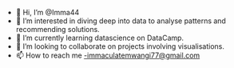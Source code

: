 - 👋 Hi, I’m @Imma44
- 👀 I’m interested in diving deep into data to analyse patterns and recommending solutions.
- 🌱 I’m currently learning datascience on DataCamp.
- 💞️ I’m looking to collaborate on projects involving visualisations.
- 📫 How to reach me -immaculatemwangi77@gmail.com

<!---
Imma44/Imma44 is a ✨ special ✨ repository because its `README.md` (this file) appears on your GitHub profile.
You can click the Preview link to take a look at your changes.
--->
